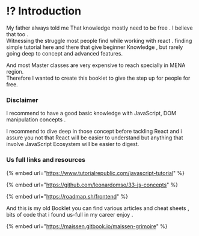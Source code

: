 # ⁉ Introduction

My father always told me That knowledge mostly need to be free . I believe that too .\
Witnessing the struggle most people find while working with react . finding simple tutorial here and there that give beginner Knowledge , but rarely going deep to concept and advanced features.

And most Master classes are very expensive to reach specially in MENA region. \
Therefore I wanted to create this booklet to give the step up for people for free.&#x20;

### Disclaimer&#x20;

I recommend to have a good basic knowledge with JavaScript, DOM manipulation concepts .

I recommend to dive deep in those concept before tackling React and i assure you not that React will be easier to understand but anything that involve JavaScript Ecosystem will be easier to digest.&#x20;

### &#x20;  Us full links and resources&#x20;

{% embed url="https://www.tutorialrepublic.com/javascript-tutorial" %}

{% embed url="https://github.com/leonardomso/33-js-concepts" %}

{% embed url="https://roadmap.sh/frontend" %}

And this is my old Booklet you can find various articles and cheat sheets , bits of code that i found us-full in my career enjoy .&#x20;

{% embed url="https://maissen.gitbook.io/maissen-grimoire" %}

